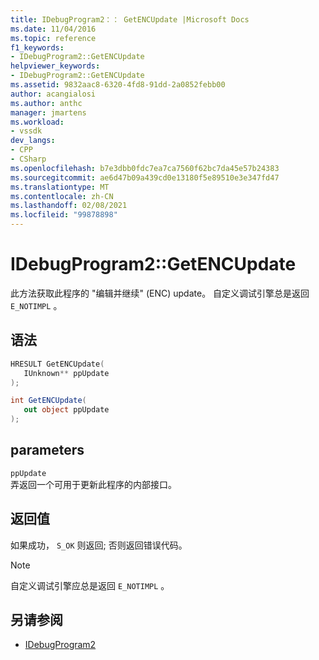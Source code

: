 ```yaml
---
title: IDebugProgram2：： GetENCUpdate |Microsoft Docs
ms.date: 11/04/2016
ms.topic: reference
f1_keywords:
- IDebugProgram2::GetENCUpdate
helpviewer_keywords:
- IDebugProgram2::GetENCUpdate
ms.assetid: 9832aac8-6320-4fd8-91dd-2a0852febb00
author: acangialosi
ms.author: anthc
manager: jmartens
ms.workload:
- vssdk
dev_langs:
- CPP
- CSharp
ms.openlocfilehash: b7e3dbb0fdc7ea7ca7560f62bc7da45e57b24383
ms.sourcegitcommit: ae6d47b09a439cd0e13180f5e89510e3e347fd47
ms.translationtype: MT
ms.contentlocale: zh-CN
ms.lasthandoff: 02/08/2021
ms.locfileid: "99878898"
---
```

# <a name="idebugprogram2getencupdate"></a>IDebugProgram2::GetENCUpdate
此方法获取此程序的 "编辑并继续" (ENC) update。 自定义调试引擎总是返回 `E_NOTIMPL` 。

## <a name="syntax"></a>语法

```cpp
HRESULT GetENCUpdate( 
   IUnknown** ppUpdate
);
```

```csharp
int GetENCUpdate(
   out object ppUpdate
);
```

## <a name="parameters"></a>parameters
`ppUpdate`\
弄返回一个可用于更新此程序的内部接口。

## <a name="return-value"></a>返回值
 如果成功， `S_OK` 则返回; 否则返回错误代码。

> [!NOTE]
> 自定义调试引擎应总是返回 `E_NOTIMPL` 。

## <a name="see-also"></a>另请参阅
- [IDebugProgram2](../../../extensibility/debugger/reference/idebugprogram2.md)
